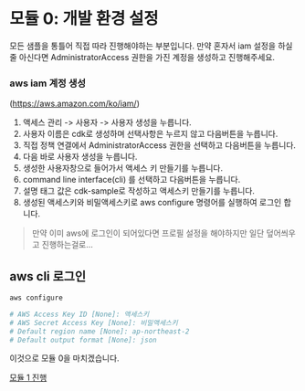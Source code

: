 # 모듈 0: 개발 환경 설정

모든 샘플을 통틀어 직접 따라 진행해야하는 부분입니다.
만약 혼자서 iam 설정을 하실줄 아신다면
AdministratorAccess 권한을 가진 계정을 생성하고 진행해주세요.

### aws iam 계정 생성
(https://aws.amazon.com/ko/iam/)

1. 액세스 관리 -> 사용자 -> 사용자 생성을 누릅니다.
2. 사용자 이름은 cdk로 생성하며 선택사항은 누르지 않고 다음버튼을 누릅니다.
3. 직접 정책 연결에서 AdministratorAccess 권한을 선택하고 다음버튼을 누릅니다.
4. 다음 바로 사용자 생성을 누릅니다.
5. 생성한 사용자창으로 들어가서 액세스 키 만들기를 누릅니다.
6. command line interface(cli) 를 선택하고 다음버튼을 누릅니다.
7. 설명 태그 값은 cdk-sample로 작성하고 액세스키 만들기를 누릅니다.
8. 생성된 액세스키와 비밀액세스키로 aws configure 명령어를 실행하여 로그인 합니다.

> 만약 이미 aws에 로그인이 되어있다면 프로필 설정을 해야하지만 일단 덮어씌우고 진행하는걸로...

## aws cli 로그인

```sh
aws configure

# AWS Access Key ID [None]: 액세스키
# AWS Secret Access Key [None]: 비밀액세스키
# Default region name [None]: ap-northeast-2
# Default output format [None]: json

```


이것으로 모듈 0을 마치겠습니다.

[모듈 1 진행](../module-1/README.md)